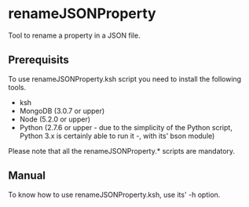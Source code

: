 # renameJSONProperty
Tool to rename a property in a JSON file.
## Prerequisits
To use renameJSONProperty.ksh script you need to install the following tools.
* ksh
* MongoDB (3.0.7 or upper)
* Node (5.2.0 or upper)
* Python (2.7.6 or upper - due to the simplicity of the Python script, Python 3.x is certainly able to run it -, with its' bson module)

Please note that all the renameJSONProperty.* scripts are mandatory.
## Manual
To know how to use renameJSONProperty.ksh, use its' -h option.
